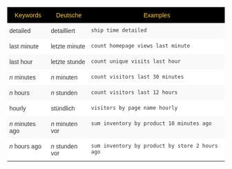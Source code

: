 <style type="text/css">
.tg  {border-collapse:collapse;border-spacing:0;border:none;border-color:#ccc;}
.tg td{font-family:Arial, sans-serif;font-size:14px;padding:10px 5px;border-style:solid;border-width:0px;overflow:hidden;word-break:normal;border-color:#ccc;color:#333;background-color:#fff;}
.tg th{font-family:Arial, sans-serif;font-size:14px;font-weight:normal;padding:10px 5px;border-style:solid;border-width:0px;overflow:hidden;word-break:normal;border-color:#ccc;color:#333;background-color:#f0f0f0;}
.tg .tg-j0ga{background-color:#000000;color:#ffcd33;border-color:inherit;vertical-align:top}
.tg .tg-dc35{background-color:#f9f9f9;border-color:inherit;vertical-align:top}
.tg .tg-us36{border-color:inherit;vertical-align:top}
</style>
<table class="tg">
  <tr>
    <th class="tg-j0ga">Keywords</th>
    <th class="tg-j0ga">Deutsche</th>
    <th class="tg-j0ga">Examples</th>
  </tr>
  <tr>
    <td class="tg-dc35">detailed</td>
    <td class="tg-dc35">detailliert</td>
    <td class="tg-dc35"><code>ship time detailed</code></td>
  </tr>
  <tr>
    <td class="tg-us36">last minute</td>
    <td class="tg-us36">letzte minute</td>
    <td class="tg-us36"><code>count homepage views last minute</code></td>
  </tr>
  <tr>
    <td class="tg-dc35">last hour</td>
    <td class="tg-dc35">letzte stunde</td>
    <td class="tg-dc35"><code>count unique visits last hour</code></td>
  </tr>
  <tr>
    <td class="tg-us36"><span style="font-style:italic">n</span> minutes</td>
    <td class="tg-us36"><span style="font-style:italic">n</span> minuten</td>
    <td class="tg-us36"><code>count visitors last 30 minutes</code></td>
  </tr>
  <tr>
    <td class="tg-dc35"><span style="font-style:italic">n</span> hours</td>
    <td class="tg-dc35"><span style="font-style:italic">n</span> stunden</td>
    <td class="tg-dc35"><code>count visitors last 12 hours</code></td>
  </tr>
  <tr>
    <td class="tg-us36">hourly</td>
    <td class="tg-us36">stündlich</td>
    <td class="tg-us36"><code>visitors by page name hourly</code></td>
  </tr>
  <tr>
    <td class="tg-dc35"><span style="font-style:italic">n</span> minutes ago</td>
    <td class="tg-dc35"><span style="font-style:italic">n</span> minuten vor</td>
    <td class="tg-dc35"><code>sum inventory by product 10 minutes ago</code></td>
  </tr>
  <tr>
    <td class="tg-us36"><span style="font-style:italic">n</span> hours ago</td>
    <td class="tg-us36"><span style="font-style:italic">n</span> stunden vor</td>
    <td class="tg-us36"><code>sum inventory by product by store 2 hours ago</code></td>
  </tr>
</table>
